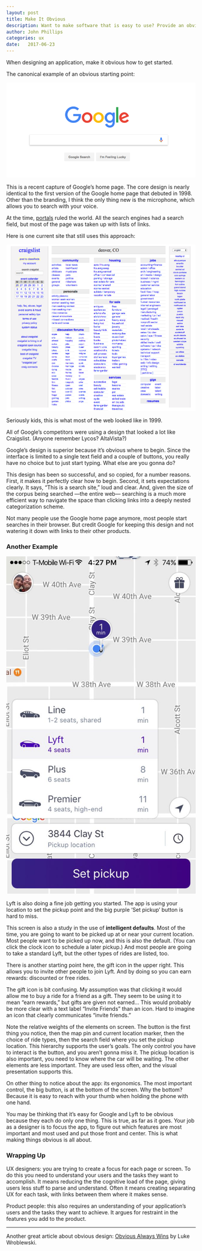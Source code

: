 ```yaml
---
layout: post
title: Make It Obvious
description: Want to make software that is easy to use? Provide an obvious starting point.
author: John Phillips
categories: ux
date:   2017-06-23 
---
```


When designing an application, make it obvious how to get started. 

The canonical example of an obvious starting point:

<img src="/img/google.png" class="full-width">

This is a recent capture of Google’s home page. The core design is nearly identical to the first version of the Google home page that debuted in 1998. Other than the branding, I think the only thing new is the microphone, which allows you to search with your voice.

At the time, [portals](https://en.wikipedia.org/wiki/Web_portal) ruled the world. All the search engines had a search field, but most of the page was taken up with lists of links. 

Here is one current site that still uses this approach:

<img src="/img/craigslist.gif" class="full-width">

<p class="caption">Seriously kids, this is what most of the web looked like in 1999.</p>

All of Google’s competitors were using a design that looked a lot like Craigslist. (Anyone remember Lycos? AltaVista?)

Google’s design is superior because it’s obvious where to begin. Since the interface is limited to a single text field and a couple of buttons, you really have no choice but to just start typing. What else are you gonna do?

This design has been so successful, and so copied, for a number reasons. First, it makes it perfectly clear how to begin. Second, it sets expectations clearly. It says, “This is a search site,” loud and clear. And, given the size of the corpus being searched —the entire web— searching is a much more efficient way to navigate the space than clicking links into a deeply nested categorization scheme.

Not many people use the Google home page anymore, most people start searches in their browser. But credit Google for keeping this design and not watering it down with links to their other products.

### Another Example
<div >
	<img src="/img/lyft.jpg" class="retina float pull">
</div>

Lyft is also doing a fine job getting you started. The app is using your location to set the pickup point and the big purple ‘Set pickup’ button is hard to miss. 

This screen is also a study in the use of **intelligent defaults**. Most of the time, you are going to want to be picked up at or near your current location. Most people want to be picked up now, and this is also the default. (You can click the clock icon to schedule a later pickup.) And most people are going to take a standard Lyft, but the other types of rides are listed, too. 

There is another starting point here, the gift icon in the upper right. This allows you to invite other people to join Lyft. And by doing so you can earn rewards: discounted or free rides. 

The gift icon is bit confusing. My assumption was that clicking it would allow me to buy a ride for a friend as a gift. They seem to be using it to mean “earn rewards,” but gifts are given not earned… This would probably be more clear with a text label “Invite Friends” than an icon. Hard to imagine an icon that clearly communicates “invite friends.” 

Note the relative weights of the elements on screen. The button is the first thing you notice, then the map pin and current location marker, then the choice of ride types, then the search field where you set the pickup location. This hierarchy supports the user’s goals. The only control you have to interact is the button, and you aren’t gonna miss it. The pickup location is also important, you need to know where the car will be waiting. The other elements are less important. They are used less often, and the visual presentation supports this.

On other thing to notice about the app: its ergonomics. The most important control, the big button, is at the bottom of the screen. Why the bottom? Because it is easy to reach with your thumb when holding the phone with one hand.

You may be thinking that it’s easy for Google and Lyft to be obvious because they each do only one thing. This is true, as far as it goes. Your job as a designer is to focus the app, to figure out which features are most important and most used and put those front and center. This is what making things obvious is all about.

### Wrapping Up

UX designers: you are trying to create a focus for each page or screen. To do this you need to understand your users and the tasks they want to accomplish. It means reducing the the cognitive load of the page, giving users less stuff to parse and understand. Often it means creating separating UX for each task, with links between them where it makes sense.

Product people: this also requires an understanding of your application’s users and the tasks they want to achieve. It argues for restraint in the features you add to the product.

---

Another great article about obvious design: [Obvious Always Wins](https://www.lukew.com/ff/entry.asp?1945) by Luke Wroblewski. 


